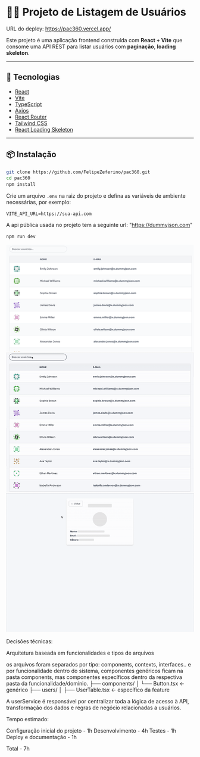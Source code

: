 # 🧑‍💻 Projeto de Listagem de Usuários

URL do deploy: https://pac360.vercel.app/

Este projeto é uma aplicação frontend construída com **React + Vite** que consome uma API REST para listar usuários com **paginação**, **loading skeleton**.

---

## 🚀 Tecnologias

- [React](https://react.dev/)
- [Vite](https://vitejs.dev/)
- [TypeScript](https://www.typescriptlang.org/)
- [Axios](https://axios-http.com/)
- [React Router](https://reactrouter.com/)
- [Tailwind CSS](https://tailwindcss.com/)
- [React Loading Skeleton](https://github.com/dvtng/react-loading-skeleton)
---

## 📦 Instalação

```bash
git clone https://github.com/FelipeZeferino/pac360.git
cd pac360
npm install
```

Crie um arquivo `.env` na raiz do projeto e defina as variáveis de ambiente necessárias, por exemplo:

```env
VITE_API_URL=https://sua-api.com
```

A api pública usada no projeto tem a seguinte url: "https://dummyjson.com"

```bash
npm run dev
```

![Demonstração](./public/demo/Demo-users.png)
![GIF de Demonstração Busca](./public/demo/search-demo.gif)
![GIF de Demonstração Detalhes do Usuário](./public/demo/userInfo-demo.gif)


Decisões técnicas:

Arquitetura baseada em funcionalidades e tipos de arquivos

os arquivos foram separados por tipo: components, contexts, interfaces..
e por funcionalidade dentro do sistema, componentes genéricos ficam na pasta components, mas componentes específicos dentro da respectiva pasta da funcionalidade/domínio.
├── components/
│   └── Button.tsx  ← genérico
├── users/
│   ├── UserTable.tsx ← específico da feature

A userService é responsável por centralizar toda a lógica de acesso à API, transformação dos dados e regras de negócio relacionadas a usuários.

Tempo estimado:

Configuração inicial do projeto - 1h
Desenvolvimento - 4h
Testes - 1h
Deploy e documentação - 1h

Total - 7h



